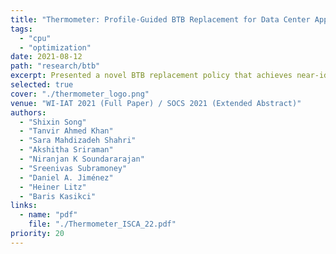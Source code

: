 ```yaml
---
title: "Thermometer: Profile-Guided BTB Replacement for Data Center Applications"
tags:
  - "cpu"
  - "optimization"
date: 2021-08-12
path: "research/btb"
excerpt: Presented a novel BTB replacement policy that achieves near-ideal front-end processor performance for data center applications.
selected: true
cover: "./thermometer_logo.png"
venue: "WI-IAT 2021 (Full Paper) / SOCS 2021 (Extended Abstract)"
authors:
  - "Shixin Song"
  - "Tanvir Ahmed Khan"
  - "Sara Mahdizadeh Shahri"
  - "Akshitha Sriraman"
  - "Niranjan K Soundararajan"
  - "Sreenivas Subramoney"
  - "Daniel A. Jiménez"
  - "Heiner Litz"
  - "Baris Kasikci"
links:
  - name: "pdf"
    file: "./Thermometer_ISCA_22.pdf"
priority: 20
---
```

